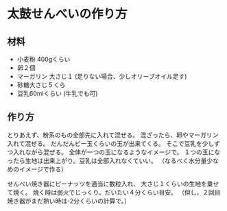 # 太鼓せんべいの作り方

## 材料
- 小麦粉 400gくらい
- 卵２個
- マーガリン 大さじ１ (足りない場合、少しオリーブオイル足す)
- 砂糖大さじ５くら
- 豆乳60mlくらい (牛乳でも可)

## 作り方
とりあえず、粉系のもの全部先に入れて混ぜる。
混ざったら、卵やマーガリン入れて混ぜる。
だんだんビー玉くらいの玉が出来てくる。
そこで豆乳を少しずつ入れながら混ぜる。
全体が一つの玉になるようなイメージで。
１つの玉になったら生地は出来上がり。豆乳は全部入れなくていい。
（なるべく水分量少なめのイメージで作る）


せんべい焼き器にピーナッツを適当に数粒入れ、
大さじ１くらいの生地を乗せて焼く。
焼く時は弱火でじっくり。だいたい４分くらい目安。
（但し、２回目焼き器がまだ熱い時は-2分くらいの計算で。）


